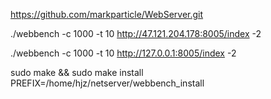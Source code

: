 
https://github.com/markparticle/WebServer.git

./webbench -c 1000 -t 10 http://47.121.204.178:8005/index -2


./webbench -c 1000 -t 10 http://127.0.0.1:8005/index -2



sudo make && sudo make install PREFIX=/home/hjz/netserver/webbench_install
